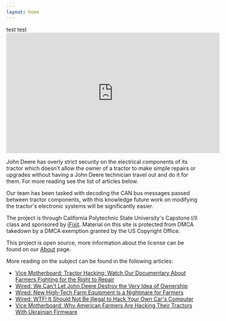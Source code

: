 ```yaml
---
layout: home
---
```

<head>
  test
  <link rel="stylesheet" href="https://s.pageclip.co/v1/pageclip.css" media="screen">
</head>
<body>
  test
<iframe width="560" height="315" src="https://www.youtube.com/embed/oqHf6C9QBmY" frameborder="0" allow="accelerometer; autoplay; encrypted-media; gyroscope; picture-in-picture" allowfullscreen></iframe>



John Deere has overly strict security on the electrical components of its tractor which doesn't allow the owner of a tractor to make simple repairs or upgrades without having a John Deere technician travel out and do it for them. For more reading see the list of articles below.

Our team has been tasked with decoding the CAN bus messages passed between tractor components, with this knowledge future work on modifying the tractor's electronic systems will be significantly easier.

The project is through California Polytechnic State University's Capstone I/II class and sponsored by [iFixit](https://www.ifixit.com/). Material on this site is protected from DMCA takedown by a DMCA exemption granted by the US Copyright Office.

This project is open source, more information about the license can be found on our [About](/about/) page.

More reading on the subject can be found in the following articles:

* [Vice Motherboard: Tractor Hacking: Watch Our Documentary About Farmers Fighting for the Right to Repair](https://motherboard.vice.com/en_us/article/pamkqn/watch-tractor-hacking-john-deere-right-to-repair-documentary)
* [Wired: We Can't Let John Deere Destroy the Very Idea of Ownership](https://www.wired.com/2015/04/dmca-ownership-john-deere/)
* [Wired: New High-Tech Farm Equipment Is a Nightmare for Farmers](https://www.wired.com/2015/02/new-high-tech-farm-equipment-nightmare-farmers/)
* [Wired: WTF! It Should Not Be Illegal to Hack Your Own Car's Computer](https://www.wired.com/2015/01/let-us-hack-our-cars/)
* [Vice Motherboard: Why American Farmers Are Hacking Their Tractors With Ukrainian Firmware](https://motherboard.vice.com/en_us/article/xykkkd/why-american-farmers-are-hacking-their-tractors-with-ukrainian-firmware)
<script src="https://s.pageclip.co/v1/pageclip.js" charset="utf-8"></script>
</body>
